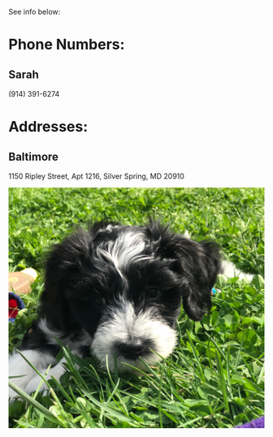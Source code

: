 See info below:

# Phone Numbers:

Sarah
------------------------------------------------
(914) 391-6274


# Addresses:

Baltimore
------------------------------------------------
1150 Ripley Street, Apt 1216, Silver Spring, MD 20910

<img src="Hazel-3.jpeg" alt="hi" class="inline"/>

